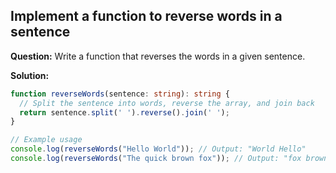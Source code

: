 ## Implement a function to reverse words in a sentence

**Question:** Write a function that reverses the words in a given sentence.

**Solution:**
```typescript
function reverseWords(sentence: string): string {
  // Split the sentence into words, reverse the array, and join back
  return sentence.split(' ').reverse().join(' ');
}

// Example usage
console.log(reverseWords("Hello World")); // Output: "World Hello"
console.log(reverseWords("The quick brown fox")); // Output: "fox brown quick The"
